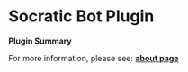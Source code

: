 # **Socratic Bot** Plugin

**Plugin Summary**

For more information, please see: **[about page](https://socratic.bot/about)**
